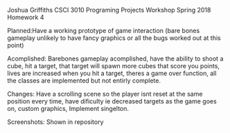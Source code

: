 Joshua Griffiths
CSCI 3010 Programing Projects Workshop
Spring 2018
Homework 4

Planned:Have a working prototype of game interaction (bare bones gameplay unlikely to have fancy graphics or all the bugs worked out at this point)

Acomplished: Barebones gameplay acomplished, have the ability to shoot a cube, hit a target, that target will spawn more cubes that score you points, lives are increased when you hit a target, theres a game over function, all the classes are implemented but not entirly complete. 

Changes: Have a scrolling scene so the player isnt reset at the same position every time, have dificulty ie decreased targets as the game goes on, custom graphics, Implement singelton. 

Screenshots: Shown in repository

